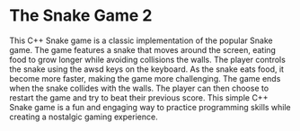 # The Snake Game 2
This C++ Snake game is a classic implementation of the popular Snake game. The game features a snake that moves around the screen, eating food to grow longer while avoiding collisions the walls. The player controls the snake using the awsd keys on the keyboard. As the snake eats food, it become more faster, making the game more challenging. The game ends when the snake collides with the walls. The player can then choose to restart the game and try to beat their previous score. This simple C++ Snake game is a fun and engaging way to practice programming skills while creating a nostalgic gaming experience.
